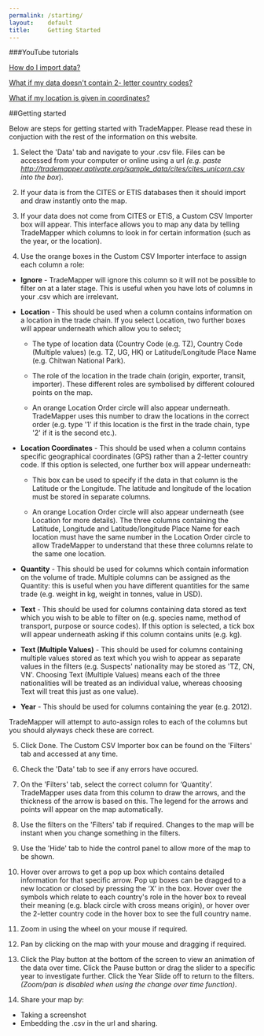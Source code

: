 ```yaml
---
permalink: /starting/
layout:    default
title:     Getting Started
---
```


###YouTube tutorials 

<a href="https://www.youtube.com/watch?v=Bnsr5Hpt07k">How do I import data?</a> 

<a href="https://www.youtube.com/watch?v=EIklmvz_KiU">What if my data doesn't contain 2- letter country codes?</a> 

<a href="https://www.youtube.com/watch?v=B4ND5ZmuPhU">What if my location is given in coordinates?</a> 

##Getting started

Below are steps for getting started with TradeMapper. Please read these in conjuction with the rest of the information on this website.

1) Select the 'Data' tab and navigate to your .csv file. Files can be accessed from your computer or online using a url _(e.g. paste http://trademapper.aptivate.org/sample_data/cites/cites_unicorn.csv into the box_).

2) If your data is from the CITES or ETIS databases then it should import and draw instantly onto the map.

3) If your data does not come from CITES or ETIS, a Custom CSV Importer box will appear. This interface allows you to map any data by telling TradeMapper which columns to look in for certain information (such as the year, or the location).

4) Use the orange boxes in the Custom CSV Importer interface to assign each column a role:

  * __Ignore__ - TradeMapper will ignore this column so it will not be possible to filter on at a later stage. This is useful   when you have lots of columns in your .csv which are irrelevant.
 
  * __Location__ - This should be used when a column contains information on a location in the trade chain. If you select Location, two further boxes will appear underneath which allow you to select;
  
     * The type of location data (Country Code (e.g. TZ), Country Code (Multiple values) (e.g. TZ, UG, HK) or Latitude/Longitude Place Name (e.g. Chitwan National Park).
     
     * The role of the location in the trade chain (origin, exporter, transit, importer). These different roles are symbolised by different coloured points on the map.
     
     * An orange Location Order circle will also appear underneath. TradeMapper uses this number to draw the locations in the correct order (e.g. type '1' if this location is the first in the trade chain, type '2' if it is the second etc.).

  * __Location Coordinates__ - This should be used when a column contains specific geographical coordinates (GPS) rather than a 2-letter country code. If this option is selected, one further box will appear underneath:
 
     * This box can be used to specify if the data in that column is the Latitude or the Longitude. The latitude and longitude of the location must be stored in separate columns. 
 
     * An orange Location Order circle will also appear underneath (see Location for more details). The three columns containing the Latitude, Longitude and Latitude/longitude Place Name for each location must have the same number in the Location Order circle to allow TradeMapper to understand that these three columns relate to the same one location.

  * __Quantity__ - This should be used for columns which contain information on the volume of trade. Multiple columns can be assigned as the Quantity: this is useful when you have different quantities for the same trade (e.g. weight in kg, weight in tonnes, value in USD). 
 
  * __Text__ - This should be used for columns containing data stored as text which you wish to be able to filter on (e.g. species name, method of transport, purpose or source codes). If this option is selected, a tick box will appear underneath asking if this column contains units (e.g. kg).
 
 * __Text (Multiple Values)__ - This should be used for columns containing multiple values stored as text which you wish to appear as separate values in the filters (e.g. Suspects' nationality may be stored as 'TZ, CN, VN'. Choosing Text (Multiple Values) means each of the three nationalities will be treated as an individual value, whereas choosing Text will treat this just as one value).

 * __Year__ - This should be used for columns containing the year (e.g. 2012).

TradeMapper will attempt to auto-assign roles to each of the columns but you should alyways check these are correct.

5) Click Done. The Custom CSV Importer box can be found on the 'Filters' tab and accessed at any time.

6) Check the 'Data' tab to see if any errors have occured.

7) On the 'Filters' tab, select the correct column for ‘Quantity’. TradeMapper uses data from this column to draw the arrows, and the thickness of the arrow is based on this. The legend for the arrows and points will appear on the map automatically.

8) Use the filters on the 'Filters' tab if required. Changes to the map will be instant when you change something in the filters.

9) Use the 'Hide' tab to hide the control panel to allow more of the map to be shown.

10) Hover over arrows to get a pop up box which contains detailed information for that specific arrow. Pop up boxes can be dragged to a new location or closed by pressing the ‘X’ in the box.  Hover over the symbols which relate to each country's role in the hover box to reveal their meaning (e.g. black circle with cross means origin), or hover over the 2-letter country code in the hover box to see the full country name.

11) Zoom in using the wheel on your mouse if required.

12) Pan by clicking on the map with your mouse and dragging if required.

13) Click the Play button at the bottom of the screen to view an animation of the data over time. Click the Pause button or drag the slider to a specific year to investigate further. Click the Year Slide off to return to the filters. _(Zoom/pan is disabled when using the change over time function)_.

14) Share your map by:

  * Taking a screenshot
  * Embedding the .csv in the url and sharing.








